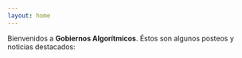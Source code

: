 ```yaml
---
layout: home
---
```

Bienvenidos a **Gobiernos Algorítmicos**. Éstos son algunos posteos y noticias destacados:
